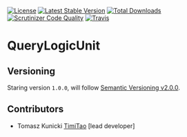 [![License](https://poser.pugx.org/aggrego/query-logic-unit/license.svg)](https://packagist.org/packages/aggrego/query-logic-unit)
[![Latest Stable Version](https://poser.pugx.org/aggrego/query-logic-unit/v/stable.svg)](https://packagist.org/packages/aggrego/query-logic-unit)
[![Total Downloads](https://poser.pugx.org/aggrego/query-logic-unit/downloads.svg)](https://packagist.org/packages/aggrego/query-logic-unit)
[![Scrutinizer Code Quality](https://scrutinizer-ci.com/g/aggrego/QueryLogicUnit/badges/quality-score.png?b=master)](https://scrutinizer-ci.com/g/aggrego/QueryLogicUnit/?branch=master)
[![Travis](https://travis-ci.org/Aggrego/QueryLogicUnit.svg?branch=master)](https://travis-ci.org/Aggrego/QueryLogicUnit/builds)

# QueryLogicUnit

## Versioning
 
Staring version ``1.0.0``, will follow [Semantic Versioning v2.0.0](http://semver.org/spec/v2.0.0.html).

## Contributors

* Tomasz Kunicki [TimiTao](http://github.com/timiTao) [lead developer]